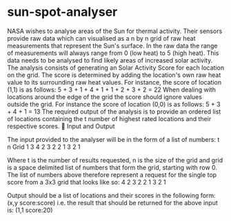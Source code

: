 sun-spot-analyser
=================

NASA wishes to analyse areas of the Sun for thermal activity. Their sensors provide raw data which can visualised as a n by n grid of raw heat measurements that represent the Sun's surface.
In the raw data the range of measurements will always range from 0 (low heat) to 5 (high heat). 
This data needs to be analysed to find likely areas of increased solar activity. The analysis consists of generating an Solar Activity Score for each location on the grid. The score is determined by adding the location's own raw heat value to its surrounding raw heat values. For instance,  the score of location (1,1) is as follows:
5 + 3 + 1 + 4 + 1 + 1 + 2 + 3 + 2 = 22
When dealing with locations around the edge of the grid the score should ignore values outside the grid. For instance the score of location (0,0) is as follows:
5 + 3 + 4 + 1 = 13
The required output of the analysis is to provide an ordered list of locations containing the t number of highest rated locations and their respective scores.

Input and Output

The input provided to the analyser will be in the form of a list of numbers:
t  n	Grid
1	3	4 2 3 2 2 1 3 2 1


Where t is the number of results requested, n is the size of the grid and grid is a space delimited list of numbers that form the grid, starting with row 0.
The list of numbers above therefore represent a request for the single top score from a 3x3 grid that looks like so:
4	2	3
2	2	1
3	2	1


Output should be a list of locations and their scores in the following form:
(x,y score:score)
i.e. the result that should be returned for the above input is:
(1,1 score:20)
